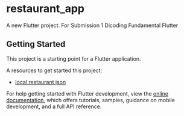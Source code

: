 # restaurant_app

A new Flutter project. For Submission 1 Dicoding Fundamental Flutter

## Getting Started

This project is a starting point for a Flutter application.

A resources to get started this project:

- [local restaurant json](https://github.com/dicodingacademy/assets/blob/main/flutter_fundamental_academy/local_restaurant.json)


For help getting started with Flutter development, view the
[online documentation](https://docs.flutter.dev/), which offers tutorials,
samples, guidance on mobile development, and a full API reference.
